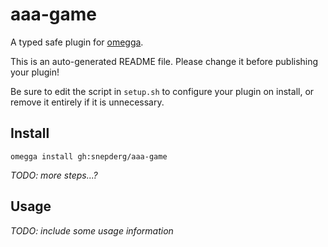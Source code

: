 <!--

When uploading your plugin to github/gitlab
start your repo name with "omegga-"

example: https://github.com/snepderg/omegga-aaa-game

Your plugin will be installed via omegga install gh:snepderg/aaa-game

-->

# aaa-game

A typed safe plugin for [omegga](https://github.com/brickadia-community/omegga).

This is an auto-generated README file. Please change it before publishing your plugin!

Be sure to edit the script in `setup.sh` to configure your plugin on install, or
remove it entirely if it is unnecessary.

## Install

`omegga install gh:snepderg/aaa-game`

_TODO: more steps...?_

## Usage

_TODO: include some usage information_
